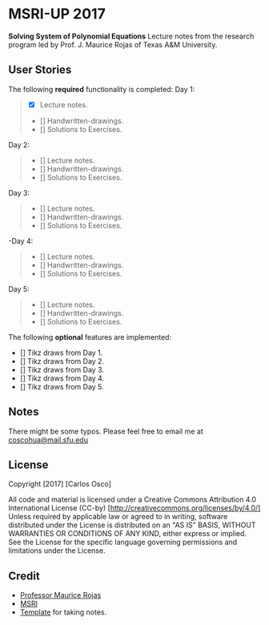 # MSRI-UP 2017

**Solving System of Polynomial Equations** 
Lecture notes from the research program led by Prof. J. Maurice Rojas of Texas A&M University.


## User Stories

The following **required** functionality is completed:
Day 1:

> - [x] Lecture notes.
> - [] Handwritten-drawings.
> - [] Solutions to Exercises.

Day 2:

> - [] Lecture notes.
> - [] Handwritten-drawings.
> - [] Solutions to Exercises.

Day 3:

> - [] Lecture notes.
> - [] Handwritten-drawings.
> - [] Solutions to Exercises.

-Day 4:

> - [] Lecture notes.
> - [] Handwritten-drawings.
> - [] Solutions to Exercises.

Day 5:

> - [] Lecture notes.
> - [] Handwritten-drawings.
> - [] Solutions to Exercises.



The following **optional** features are implemented:
- [] Tikz draws from Day 1.
- [] Tikz draws from Day 2.
- [] Tikz draws from Day 3.
- [] Tikz draws from Day 4.
- [] Tikz draws from Day 5.


## Notes

There might be some typos. Please feel free to email me at coscohua@mail.sfu.edu


## License

Copyright [2017] [Carlos Osco]

All code and material is licensed under a Creative Commons Attribution 4.0 International License (CC-by) [http://creativecommons.org/licenses/by/4.0/]
Unless required by applicable law or agreed to in writing, software
distributed under the License is distributed on an "AS IS" BASIS,
WITHOUT WARRANTIES OR CONDITIONS OF ANY KIND, either express or implied.
See the License for the specific language governing permissions and
limitations under the License.

## Credit
- [Professor Maurice Rojas](http://www.math.tamu.edu/~rojas/)
- [MSRI](msri.org)
- [Template](github.org/christhomson/lecture-notes) for taking notes.
